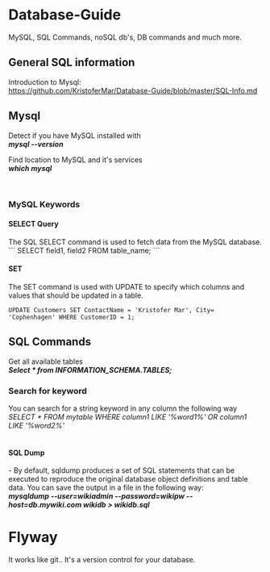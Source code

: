 <h1>Database-Guide</h1>
MySQL, SQL Commands, noSQL db's, DB commands and much more.

<h2>General SQL information</h2>
Introduction to Mysql: <br>
<a href="https://github.com/KristoferMar/Database-Guide/blob/master/SQL-Info.md" target="_blank">https://github.com/KristoferMar/Database-Guide/blob/master/SQL-Info.md</a><br>


<h2>Mysql</h2>
Detect if you have MySQL installed with <br>
<i><b> mysql --version </b></i><br>

Find location to MySQL and it's services <br>
<i><b>which mysql</b></i><br>

<br>
<h3>MySQL Keywords</h3>
<h4>SELECT Query</h4>
The SQL SELECT command is used to fetch data from the MySQL database. 
```
SELECT field1, field2 FROM table_name;
```

<h4>SET</h4>
The SET command is used with UPDATE to specify which columns and values that should be updated in a table. <br>

```
UPDATE Customers SET ContactName = 'Kristofer Mar', City= 'Cophenhagen' WHERE CustomerID = 1;
```

<h2>SQL Commands</h2>

Get all available tables <br>
<b><i>Select * from INFORMATION_SCHEMA.TABLES; </i></b>

<h3>Search for keyword</h3>
You can search for a string keyword in any column the following way <br>
<i> SELECT * FROM mytable WHERE column1 LIKE '%word1%' OR column1 LIKE '%word2%'</i><br>


<br>
<h4>SQL Dump</h4>
- By default, sqldump produces a set of SQL statements that can be executed to reproduce the original database object definitions and table data. You can save the output in a file in the following way: <br>
<b><i>mysqldump --user=wikiadmin --password=wikipw --host=db.mywiki.com wikidb > wikidb.sql</i></b>

# Flyway

It works like git.. It's a version control for your database.